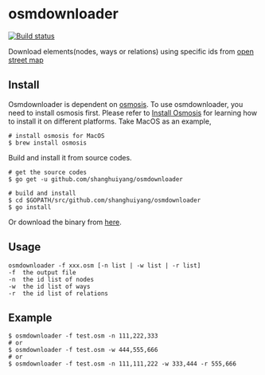 # osmdownloader
[![Build status](https://github.com/shanghuiyang/osmdownloader/workflows/CI/badge.svg)](https://github.com/shanghuiyang/osmdownloader/actions)

Download elements(nodes, ways or relations) using specific ids from [open street map](https://www.openstreetmap.org)

## Install
Osmdownloader is dependent on [osmosis](https://wiki.openstreetmap.org/wiki/Osmosis). To use osmdownloader, you need to install osmosis first. Please refer to [Install Osmosis](https://wiki.openstreetmap.org/wiki/Osmosis/Installation) for learning how to install it on different platforms. Take MacOS as an example,
```shell
# install osmosis for MacOS
$ brew install osmosis
```

Build and install it from source codes.
```shell
# get the source codes
$ go get -u github.com/shanghuiyang/osmdownloader

# build and install
$ cd $GOPATH/src/github.com/shanghuiyang/osmdownloader
$ go install
```

Or download the binary from [here](https://github.com/shanghuiyang/osmdownloader/releases).

## Usage
```
osmdownloader -f xxx.osm [-n list | -w list | -r list]
-f  the output file
-n  the id list of nodes
-w  the id list of ways
-r  the id list of relations
```

## Example
```shell
$ osmdownloader -f test.osm -n 111,222,333
# or
$ osmdownloader -f test.osm -w 444,555,666
# or
$ osmdownloader -f test.osm -n 111,111,222 -w 333,444 -r 555,666
```
